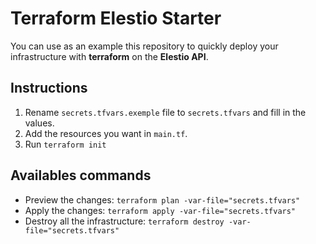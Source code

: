 # Terraform Elestio Starter

You can use as an example this repository to quickly deploy your infrastructure with **terraform** on the **Elestio API**.

## Instructions

1. Rename `secrets.tfvars.exemple` file to `secrets.tfvars` and fill in the values.
2. Add the resources you want in `main.tf`.
3. Run `terraform init`

## Availables commands

- Preview the changes: `terraform plan -var-file="secrets.tfvars"`
- Apply the changes: `terraform apply -var-file="secrets.tfvars"`
- Destroy all the infrastructure: `terraform destroy -var-file="secrets.tfvars"`
